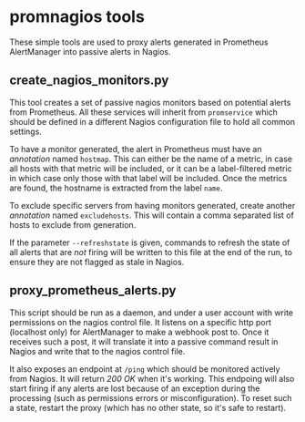 # promnagios tools

These simple tools are used to proxy alerts generated in Prometheus AlertManager
into passive alerts in Nagios.

## create_nagios_monitors.py

This tool creates a set of passive nagios monitors based on potential
alerts from Prometheus. All these services will inherit from
`promservice` which should be defined in a different Nagios
configuration file to hold all common settings.

To have a monitor generated, the alert in Prometheus must have an
*annotation* named `hostmap`. This can either be the name of a metric,
in case all hosts with that metric will be included, or it can be a
label-filtered metric in which case only those with that label will be
included. Once the metrics are found, the hostname is extracted from
the label `name`.

To exclude specific servers from having monitors generated, create another
*annotation* named `excludehosts`. This will contain a comma separated
list of hosts to exclude from generation.

If the parameter `--refreshstate` is given, commands to refresh the
state of all alerts that are *not* firing will be written to this
file at the end of the run, to ensure they are not flagged as stale
in Nagios.


## proxy_prometheus_alerts.py

This script should be run as a daemon, and under a user account with
write permissions on the nagios control file. It listens on a specific
http port (localhost only) for AlertManager to make a webhook post
to. Once it receives such a post, it will translate it into a passive
command result in Nagios and write that to the nagios control file.

It also exposes an endpoint at `/ping` which should be monitored
actively from Nagios. It will return *200 OK* when it's
working. This endpoing will also start firing if any alerts are lost
because of an exception during the processing (such as permissions
errors or misconfiguration). To reset such a state, restart the proxy
(which has no other state, so it's safe to restart).
